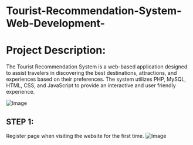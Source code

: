 # Tourist-Recommendation-System-Web-Development-
# Project Description:
The Tourist Recommendation System is a web-based application designed to assist travelers in 
discovering the best destinations, attractions, and experiences based on their preferences. The 
system utilizes PHP, MySQL, HTML, CSS, and JavaScript to provide an interactive and user
friendly experience.


![Image](https://github.com/user-attachments/assets/163cd0a4-be19-4b9e-afd2-40d54bd8b9b6)

## STEP 1:
Register page when visiting the website for the first time.
![Image](https://github.com/user-attachments/assets/50966f39-2f5d-43d7-b409-f488c986e8ac)
